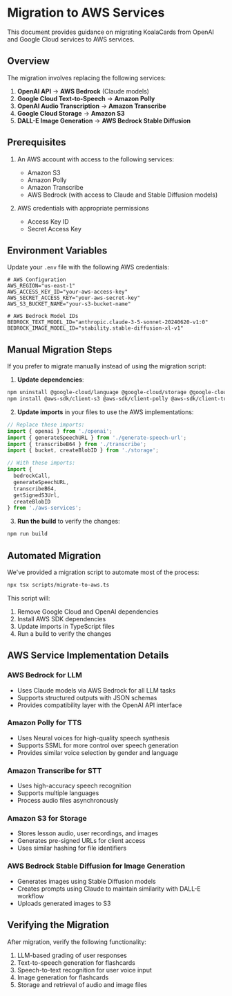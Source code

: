 # Migration to AWS Services

This document provides guidance on migrating KoalaCards from OpenAI and Google Cloud services to AWS services.

## Overview

The migration involves replacing the following services:

1. **OpenAI API** → **AWS Bedrock** (Claude models)
2. **Google Cloud Text-to-Speech** → **Amazon Polly**
3. **OpenAI Audio Transcription** → **Amazon Transcribe**
4. **Google Cloud Storage** → **Amazon S3**
5. **DALL-E Image Generation** → **AWS Bedrock Stable Diffusion**

## Prerequisites

1. An AWS account with access to the following services:
   - Amazon S3
   - Amazon Polly
   - Amazon Transcribe
   - AWS Bedrock (with access to Claude and Stable Diffusion models)

2. AWS credentials with appropriate permissions
   - Access Key ID
   - Secret Access Key

## Environment Variables

Update your `.env` file with the following AWS credentials:

```env
# AWS Configuration
AWS_REGION="us-east-1"
AWS_ACCESS_KEY_ID="your-aws-access-key"
AWS_SECRET_ACCESS_KEY="your-aws-secret-key"
AWS_S3_BUCKET_NAME="your-s3-bucket-name"

# AWS Bedrock Model IDs
BEDROCK_TEXT_MODEL_ID="anthropic.claude-3-5-sonnet-20240620-v1:0"
BEDROCK_IMAGE_MODEL_ID="stability.stable-diffusion-xl-v1"
```

## Manual Migration Steps

If you prefer to migrate manually instead of using the migration script:

1. **Update dependencies**:

```bash
npm uninstall @google-cloud/language @google-cloud/storage @google-cloud/text-to-speech openai
npm install @aws-sdk/client-s3 @aws-sdk/client-polly @aws-sdk/client-transcribe @aws-sdk/client-bedrock-runtime @aws-sdk/s3-request-presigner @aws-sdk/lib-storage
```

2. **Update imports** in your files to use the AWS implementations:

```typescript
// Replace these imports:
import { openai } from './openai';
import { generateSpeechURL } from './generate-speech-url';
import { transcribeB64 } from './transcribe';
import { bucket, createBlobID } from './storage';

// With these imports:
import { 
  bedrockCall, 
  generateSpeechURL, 
  transcribeB64, 
  getSignedS3Url, 
  createBlobID 
} from './aws-services';
```

3. **Run the build** to verify the changes:

```bash
npm run build
```

## Automated Migration

We've provided a migration script to automate most of the process:

```bash
npx tsx scripts/migrate-to-aws.ts
```

This script will:
1. Remove Google Cloud and OpenAI dependencies
2. Install AWS SDK dependencies
3. Update imports in TypeScript files
4. Run a build to verify the changes

## AWS Service Implementation Details

### AWS Bedrock for LLM

- Uses Claude models via AWS Bedrock for all LLM tasks
- Supports structured outputs with JSON schemas
- Provides compatibility layer with the OpenAI API interface

### Amazon Polly for TTS

- Uses Neural voices for high-quality speech synthesis
- Supports SSML for more control over speech generation
- Provides similar voice selection by gender and language

### Amazon Transcribe for STT

- Uses high-accuracy speech recognition
- Supports multiple languages
- Process audio files asynchronously

### Amazon S3 for Storage

- Stores lesson audio, user recordings, and images
- Generates pre-signed URLs for client access
- Uses similar hashing for file identifiers

### AWS Bedrock Stable Diffusion for Image Generation

- Generates images using Stable Diffusion models
- Creates prompts using Claude to maintain similarity with DALL-E workflow
- Uploads generated images to S3

## Verifying the Migration

After migration, verify the following functionality:

1. LLM-based grading of user responses
2. Text-to-speech generation for flashcards
3. Speech-to-text recognition for user voice input
4. Image generation for flashcards
5. Storage and retrieval of audio and image files